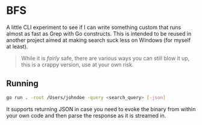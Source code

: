 # BFS

A little CLI experiment to see if I can write something custom that runs almost as fast as Grep with Go constructs. This is intended to be reused in another project aimed at making search suck less on Windows (for myself at least).

> While it is _fairly_ safe, there are various ways you can still blow it up, this is a crappy version, use at your own risk.

## Running

```bash
go run . -root /Users/johndoe -query <search_query> [-json]
```

It supports returning JSON in case you need to evoke the binary from within your own code and then parse the response as it is streamed in.
